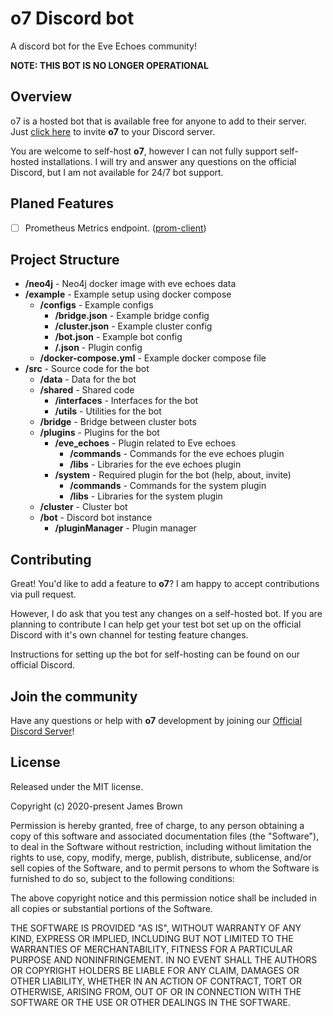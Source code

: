 # o7 Discord bot
A discord bot for the Eve Echoes community!

**NOTE: THIS BOT IS NO LONGER OPERATIONAL**

## Overview
o7 is a hosted bot that is available free for anyone to add to their server. Just [click here](https://discord.com/oauth2/authorize?client_id=753820564665270333&scope=bot&permissions=3072) to invite **o7** to your Discord server.

You are welcome to self-host **o7**, however I can not fully support self-hosted installations. I will try and answer any questions on the official Discord, but I am not available for 24/7 bot support.

## Planed Features
- [ ] Prometheus Metrics endpoint. ([prom-client](https://github.com/siimon/prom-client))

## Project Structure
- **/neo4j** - Neo4j docker image with eve echoes data
- **/example** - Example setup using docker compose
  - **/configs** - Example configs
    - **/bridge.json** - Example bridge config
    - **/cluster.json** - Example cluster config
    - **/bot.json** - Example bot config
    - **/<plugin name>.json** - Plugin config
  - **/docker-compose.yml** - Example docker compose file
- **/src** - Source code for the bot
  - **/data** - Data for the bot
  - **/shared** - Shared code
    - **/interfaces** - Interfaces for the bot
    - **/utils** - Utilities for the bot
  - **/bridge** - Bridge between cluster bots
  - **/plugins** - Plugins for the bot
    - **/eve_echoes** - Plugin related to Eve echoes
      - **/commands** - Commands for the eve echoes plugin
      - **/libs** - Libraries for the eve echoes plugin
    - **/system** - Required plugin for the bot (help, about, invite)
      - **/commands** - Commands for the system plugin
      - **/libs** - Libraries for the system plugin
  - **/cluster** - Cluster bot
  - **/bot** - Discord bot instance
    - **/pluginManager** - Plugin manager

## Contributing
Great! You'd like to add a feature to **o7**? I am happy to accept contributions via pull request. 

However, I do ask that you test any changes on a self-hosted bot. If you are planning to contribute I can help get your test bot set up on the official Discord with it's own channel for testing feature changes.

Instructions for setting up the bot for self-hosting can be found on our official Discord.

## Join the community
Have any questions or help with **o7** development by joining our [Official Discord Server](https://discord.gg/PfruVg4)!

## License
Released under the MIT license.

Copyright (c) 2020-present James Brown

Permission is hereby granted, free of charge, to any person obtaining a copy
of this software and associated documentation files (the "Software"), to deal
in the Software without restriction, including without limitation the rights
to use, copy, modify, merge, publish, distribute, sublicense, and/or sell
copies of the Software, and to permit persons to whom the Software is
furnished to do so, subject to the following conditions:

The above copyright notice and this permission notice shall be included in all
copies or substantial portions of the Software.

THE SOFTWARE IS PROVIDED "AS IS", WITHOUT WARRANTY OF ANY KIND, EXPRESS OR
IMPLIED, INCLUDING BUT NOT LIMITED TO THE WARRANTIES OF MERCHANTABILITY,
FITNESS FOR A PARTICULAR PURPOSE AND NONINFRINGEMENT. IN NO EVENT SHALL THE
AUTHORS OR COPYRIGHT HOLDERS BE LIABLE FOR ANY CLAIM, DAMAGES OR OTHER
LIABILITY, WHETHER IN AN ACTION OF CONTRACT, TORT OR OTHERWISE, ARISING FROM,
OUT OF OR IN CONNECTION WITH THE SOFTWARE OR THE USE OR OTHER DEALINGS IN THE
SOFTWARE.
